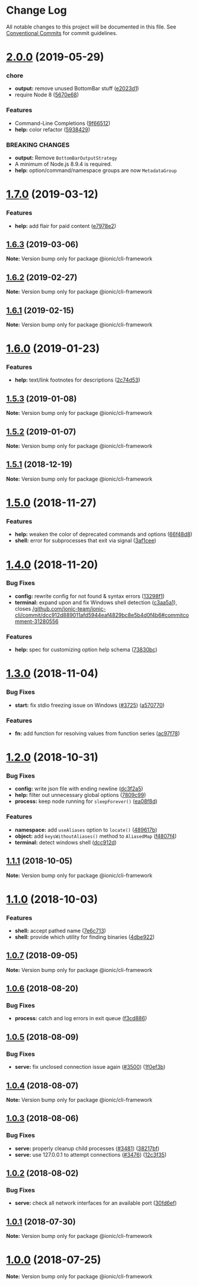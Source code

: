 # Change Log

All notable changes to this project will be documented in this file.
See [Conventional Commits](https://conventionalcommits.org) for commit guidelines.

# [2.0.0](https://github.com/ionic-team/ionic-cli/compare/@ionic/cli-framework@1.7.0...@ionic/cli-framework@2.0.0) (2019-05-29)


### chore

* **output:** remove unused BottomBar stuff ([e2023d1](https://github.com/ionic-team/ionic-cli/commit/e2023d1))
* require Node 8 ([5670e68](https://github.com/ionic-team/ionic-cli/commit/5670e68))


### Features

* Command-Line Completions ([9f66512](https://github.com/ionic-team/ionic-cli/commit/9f66512))
* **help:** color refactor ([5938429](https://github.com/ionic-team/ionic-cli/commit/5938429))


### BREAKING CHANGES

* **output:** Remove `BottomBarOutputStrategy`
* A minimum of Node.js 8.9.4 is required.
* **help:** option/command/namespace groups are now `MetadataGroup`





<a name="1.7.0"></a>
# [1.7.0](https://github.com/ionic-team/ionic-cli/compare/@ionic/cli-framework@1.6.3...@ionic/cli-framework@1.7.0) (2019-03-12)


### Features

* **help:** add flair for paid content ([e7978e2](https://github.com/ionic-team/ionic-cli/commit/e7978e2))




<a name="1.6.3"></a>
## [1.6.3](https://github.com/ionic-team/ionic-cli/compare/@ionic/cli-framework@1.6.2...@ionic/cli-framework@1.6.3) (2019-03-06)




**Note:** Version bump only for package @ionic/cli-framework

<a name="1.6.2"></a>
## [1.6.2](https://github.com/ionic-team/ionic-cli/compare/@ionic/cli-framework@1.6.1...@ionic/cli-framework@1.6.2) (2019-02-27)




**Note:** Version bump only for package @ionic/cli-framework

<a name="1.6.1"></a>
## [1.6.1](https://github.com/ionic-team/ionic-cli/compare/@ionic/cli-framework@1.6.0...@ionic/cli-framework@1.6.1) (2019-02-15)




**Note:** Version bump only for package @ionic/cli-framework

<a name="1.6.0"></a>
# [1.6.0](https://github.com/ionic-team/ionic-cli/compare/@ionic/cli-framework@1.5.3...@ionic/cli-framework@1.6.0) (2019-01-23)


### Features

* **help:** text/link footnotes for descriptions ([2c74d53](https://github.com/ionic-team/ionic-cli/commit/2c74d53))




<a name="1.5.3"></a>
## [1.5.3](https://github.com/ionic-team/ionic-cli/compare/@ionic/cli-framework@1.5.2...@ionic/cli-framework@1.5.3) (2019-01-08)




**Note:** Version bump only for package @ionic/cli-framework

<a name="1.5.2"></a>
## [1.5.2](https://github.com/ionic-team/ionic-cli/compare/@ionic/cli-framework@1.5.1...@ionic/cli-framework@1.5.2) (2019-01-07)




**Note:** Version bump only for package @ionic/cli-framework

<a name="1.5.1"></a>
## [1.5.1](https://github.com/ionic-team/ionic-cli/compare/@ionic/cli-framework@1.5.0...@ionic/cli-framework@1.5.1) (2018-12-19)




**Note:** Version bump only for package @ionic/cli-framework

<a name="1.5.0"></a>
# [1.5.0](https://github.com/ionic-team/ionic-cli/compare/@ionic/cli-framework@1.4.0...@ionic/cli-framework@1.5.0) (2018-11-27)


### Features

* **help:** weaken the color of deprecated commands and options ([66f48d8](https://github.com/ionic-team/ionic-cli/commit/66f48d8))
* **shell:** error for subprocesses that exit via signal ([3af1cee](https://github.com/ionic-team/ionic-cli/commit/3af1cee))




<a name="1.4.0"></a>
# [1.4.0](https://github.com/ionic-team/ionic-cli/compare/@ionic/cli-framework@1.3.0...@ionic/cli-framework@1.4.0) (2018-11-20)


### Bug Fixes

* **config:** rewrite config for not found & syntax errors ([13298f1](https://github.com/ionic-team/ionic-cli/commit/13298f1))
* **terminal:** expand upon and fix Windows shell detection ([c3aa5a1](https://github.com/ionic-team/ionic-cli/commit/c3aa5a1)), closes [/github.com/ionic-team/ionic-cli/commit/dcc912d889011afd5944eaf4829bc8e5b4d0f4b6#commitcomment-31280556](https://github.com//github.com/ionic-team/ionic-cli/commit/dcc912d889011afd5944eaf4829bc8e5b4d0f4b6/issues/commitcomment-31280556)


### Features

* **help:** spec for customizing option help schema ([73830bc](https://github.com/ionic-team/ionic-cli/commit/73830bc))




<a name="1.3.0"></a>
# [1.3.0](https://github.com/ionic-team/ionic-cli/compare/@ionic/cli-framework@1.2.0...@ionic/cli-framework@1.3.0) (2018-11-04)


### Bug Fixes

* **start:** fix stdio freezing issue on Windows ([#3725](https://github.com/ionic-team/ionic-cli/issues/3725)) ([a570770](https://github.com/ionic-team/ionic-cli/commit/a570770))


### Features

* **fn:** add function for resolving values from function series ([ac97f78](https://github.com/ionic-team/ionic-cli/commit/ac97f78))




<a name="1.2.0"></a>
# [1.2.0](https://github.com/ionic-team/ionic-cli/compare/@ionic/cli-framework@1.1.1...@ionic/cli-framework@1.2.0) (2018-10-31)


### Bug Fixes

* **config:** write json file with ending newline ([dc3f2a5](https://github.com/ionic-team/ionic-cli/commit/dc3f2a5))
* **help:** filter out unnecessary global options ([7809c99](https://github.com/ionic-team/ionic-cli/commit/7809c99))
* **process:** keep node running for `sleepForever()` ([ea08f8d](https://github.com/ionic-team/ionic-cli/commit/ea08f8d))


### Features

* **namespace:** add `useAliases` option to `locate()` ([489617b](https://github.com/ionic-team/ionic-cli/commit/489617b))
* **object:** add `keysWithoutAliases()` method to `AliasedMap` ([f4807f4](https://github.com/ionic-team/ionic-cli/commit/f4807f4))
* **terminal:** detect windows shell ([dcc912d](https://github.com/ionic-team/ionic-cli/commit/dcc912d))




<a name="1.1.1"></a>
## [1.1.1](https://github.com/ionic-team/ionic-cli/compare/@ionic/cli-framework@1.1.0...@ionic/cli-framework@1.1.1) (2018-10-05)




**Note:** Version bump only for package @ionic/cli-framework

<a name="1.1.0"></a>
# [1.1.0](https://github.com/ionic-team/ionic-cli/compare/@ionic/cli-framework@1.0.7...@ionic/cli-framework@1.1.0) (2018-10-03)


### Features

* **shell:** accept pathed name ([7e6c713](https://github.com/ionic-team/ionic-cli/commit/7e6c713))
* **shell:** provide which utility for finding binaries ([4dbe922](https://github.com/ionic-team/ionic-cli/commit/4dbe922))




<a name="1.0.7"></a>
## [1.0.7](https://github.com/ionic-team/ionic-cli/compare/@ionic/cli-framework@1.0.6...@ionic/cli-framework@1.0.7) (2018-09-05)




**Note:** Version bump only for package @ionic/cli-framework

<a name="1.0.6"></a>
## [1.0.6](https://github.com/ionic-team/ionic-cli/compare/@ionic/cli-framework@1.0.5...@ionic/cli-framework@1.0.6) (2018-08-20)


### Bug Fixes

* **process:** catch and log errors in exit queue ([f3cd886](https://github.com/ionic-team/ionic-cli/commit/f3cd886))




<a name="1.0.5"></a>
## [1.0.5](https://github.com/ionic-team/ionic-cli/compare/@ionic/cli-framework@1.0.4...@ionic/cli-framework@1.0.5) (2018-08-09)


### Bug Fixes

* **serve:** fix unclosed connection issue again ([#3500](https://github.com/ionic-team/ionic-cli/issues/3500)) ([1f0ef3b](https://github.com/ionic-team/ionic-cli/commit/1f0ef3b))




<a name="1.0.4"></a>
## [1.0.4](https://github.com/ionic-team/ionic-cli/compare/@ionic/cli-framework@1.0.3...@ionic/cli-framework@1.0.4) (2018-08-07)




**Note:** Version bump only for package @ionic/cli-framework

<a name="1.0.3"></a>
## [1.0.3](https://github.com/ionic-team/ionic-cli/compare/@ionic/cli-framework@1.0.2...@ionic/cli-framework@1.0.3) (2018-08-06)


### Bug Fixes

* **serve:** properly cleanup child processes ([#3481](https://github.com/ionic-team/ionic-cli/issues/3481)) ([38217bf](https://github.com/ionic-team/ionic-cli/commit/38217bf))
* **serve:** use 127.0.0.1 to attempt connections ([#3476](https://github.com/ionic-team/ionic-cli/issues/3476)) ([12c3f35](https://github.com/ionic-team/ionic-cli/commit/12c3f35))




<a name="1.0.2"></a>
## [1.0.2](https://github.com/ionic-team/ionic-cli/compare/@ionic/cli-framework@1.0.1...@ionic/cli-framework@1.0.2) (2018-08-02)


### Bug Fixes

* **serve:** check all network interfaces for an available port ([30fd6ef](https://github.com/ionic-team/ionic-cli/commit/30fd6ef))




<a name="1.0.1"></a>
## [1.0.1](https://github.com/ionic-team/ionic-cli/compare/@ionic/cli-framework@1.0.0...@ionic/cli-framework@1.0.1) (2018-07-30)




**Note:** Version bump only for package @ionic/cli-framework

<a name="1.0.0"></a>
# [1.0.0](https://github.com/ionic-team/ionic-cli/compare/@ionic/cli-framework@1.0.0-rc.13...@ionic/cli-framework@1.0.0) (2018-07-25)




**Note:** Version bump only for package @ionic/cli-framework
